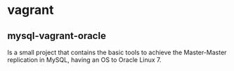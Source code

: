 # vagrant

mysql-vagrant-oracle
--------------------
Is a small project that contains the basic tools to achieve the Master-Master replication in MySQL, having an OS to Oracle Linux 7.
